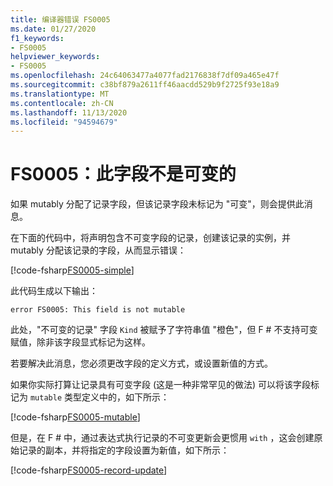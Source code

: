 ```yaml
---
title: 编译器错误 FS0005
ms.date: 01/27/2020
f1_keywords:
- FS0005
helpviewer_keywords:
- FS0005
ms.openlocfilehash: 24c64063477a4077fad2176838f7df09a465e47f
ms.sourcegitcommit: c38bf879a2611ff46aacdd529b9f2725f93e18a9
ms.translationtype: MT
ms.contentlocale: zh-CN
ms.lasthandoff: 11/13/2020
ms.locfileid: "94594679"
---
```

# <a name="fs0005-this-field-is-not-mutable"></a>FS0005：此字段不是可变的

如果 mutably 分配了记录字段，但该记录字段未标记为 "可变"，则会提供此消息。

在下面的代码中，将声明包含不可变字段的记录，创建该记录的实例，并 mutably 分配该记录的字段，从而显示错误：

[!code-fsharp[FS0005-simple](~/samples/snippets/fsharp/compiler-messages/fs0005.fsx#L2-L8)]

此代码生成以下输出：

```text
error FS0005: This field is not mutable
```

此处，"不可变的记录" 字段 `Kind` 被赋予了字符串值 "橙色"，但 F # 不支持可变赋值，除非该字段显式标记为这样。

若要解决此消息，您必须更改字段的定义方式，或设置新值的方式。

如果你实际打算让记录具有可变字段 (这是一种非常罕见的做法) 可以将该字段标记为 `mutable` 类型定义中的，如下所示：

[!code-fsharp[FS0005-mutable](~/samples/snippets/fsharp/compiler-messages/fs0005.fsx#L11-L17)]

但是，在 F # 中，通过表达式执行记录的不可变更新会更惯用 `with` ，这会创建原始记录的副本，并将指定的字段设置为新值，如下所示：

[!code-fsharp[FS0005-record-update](~/samples/snippets/fsharp/compiler-messages/fs0005.fsx#L20-L26)]
